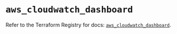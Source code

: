 # `aws_cloudwatch_dashboard`

Refer to the Terraform Registry for docs: [`aws_cloudwatch_dashboard`](https://registry.terraform.io/providers/hashicorp/aws/5.97.0/docs/resources/cloudwatch_dashboard).
